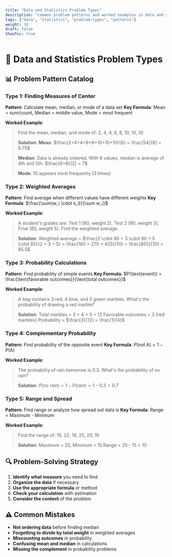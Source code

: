 ```yaml
---
title: "Data and Statistics Problem Types"
description: "Common problem patterns and worked examples in data and statistics"
tags: ["data", "statistics", "problem-types", "patterns"]
weight: 30
draft: false
ShowToc: true
---
```


# 🎯 Data and Statistics Problem Types

## 📊 Problem Pattern Catalog

### **Type 1: Finding Measures of Center**
**Pattern**: Calculate mean, median, or mode of a data set
**Key Formula**: Mean = sum/count, Median = middle value, Mode = most frequent

**Worked Example**:
> Find the mean, median, and mode of: 2, 4, 4, 6, 8, 10, 10, 10
> 
> **Solution**:
> **Mean**: $\frac{2+4+4+6+8+10+10+10}{8} = \frac{54}{8} = 6.75$
> 
> **Median**: Data is already ordered. With 8 values, median is average of 4th and 5th: $\frac{6+8}{2} = 7$
> 
> **Mode**: 10 appears most frequently (3 times)

### **Type 2: Weighted Averages**
**Pattern**: Find average when different values have different weights
**Key Formula**: $\frac{\sum(w_i \cdot x_i)}{\sum w_i}$

**Worked Example**:
> A student's grades are: Test 1 (80, weight 2), Test 2 (90, weight 3), Final (85, weight 5). Find the weighted average.
> 
> **Solution**:
> Weighted average = $\frac{2 \cdot 80 + 3 \cdot 90 + 5 \cdot 85}{2 + 3 + 5} = \frac{160 + 270 + 425}{10} = \frac{855}{10} = 85.5$

### **Type 3: Probability Calculations**
**Pattern**: Find probability of simple events
**Key Formula**: $P(\text{event}) = \frac{\text{favorable outcomes}}{\text{total outcomes}}$

**Worked Example**:
> A bag contains 3 red, 4 blue, and 5 green marbles. What's the probability of drawing a red marble?
> 
> **Solution**:
> Total marbles = 3 + 4 + 5 = 12
> Favorable outcomes = 3 (red marbles)
> Probability = $\frac{3}{12} = \frac{1}{4}$

### **Type 4: Complementary Probability**
**Pattern**: Find probability of the opposite event
**Key Formula**: $P(\text{not A}) = 1 - P(\text{A})$

**Worked Example**:
> The probability of rain tomorrow is 0.3. What's the probability of no rain?
> 
> **Solution**:
> $P(\text{no rain}) = 1 - P(\text{rain}) = 1 - 0.3 = 0.7$

### **Type 5: Range and Spread**
**Pattern**: Find range or analyze how spread out data is
**Key Formula**: Range = Maximum - Minimum

**Worked Example**:
> Find the range of: 15, 22, 18, 25, 20, 19
> 
> **Solution**:
> Maximum = 25, Minimum = 15
> Range = 25 - 15 = 10

## 🔍 Problem-Solving Strategy

1. **Identify what measure** you need to find
2. **Organize the data** if necessary
3. **Use the appropriate formula** or method
4. **Check your calculation** with estimation
5. **Consider the context** of the problem

## ⚠️ Common Mistakes

- **Not ordering data** before finding median
- **Forgetting to divide by total weight** in weighted averages
- **Miscounting outcomes** in probability
- **Confusing mean and median** in calculations
- **Missing the complement** in probability problems
